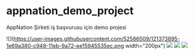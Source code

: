 # appnation_demo_project

AppNation Şirketi iş başvurusu için demo projesi


![](https://user-images.githubusercontent.com/52586509/121373895-1e69a380-c948-11eb-9a72-ee15945535ec.png width="200px")
![](https://user-images.githubusercontent.com/52586509/121373901-1f9ad080-c948-11eb-8504-1b6947cfed9c.png)
![](https://user-images.githubusercontent.com/52586509/121373904-20336700-c948-11eb-8c03-70a0a666d3e6.png)
![](https://user-images.githubusercontent.com/52586509/121373913-21fd2a80-c948-11eb-9a93-52fc53e15322.png)
